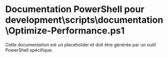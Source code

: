 # Documentation PowerShell pour development\scripts\documentation\Optimize-Performance.ps1

Cette documentation est un placeholder et doit être générée par un outil PowerShell spécifique.
